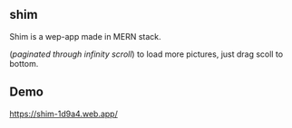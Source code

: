 ## shim

Shim is a wep-app made in MERN stack.

(*paginated through infinity scroll*)
to load more pictures, just drag scoll to bottom.

## Demo

https://shim-1d9a4.web.app/
